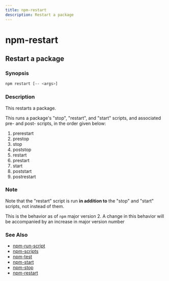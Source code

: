 ```yaml
---
title: npm-restart
description: Restart a package
---
```


# npm-restart

## Restart a package

### Synopsis

```bash
npm restart [-- <args>]
```

### Description

This restarts a package.

This runs a package's "stop", "restart", and "start" scripts, and associated
pre- and post- scripts, in the order given below:

1. prerestart
2. prestop
3. stop
4. poststop
5. restart
6. prestart
7. start
8. poststart
9. postrestart

### Note

Note that the "restart" script is run **in addition to** the "stop"
and "start" scripts, not instead of them.

This is the behavior as of `npm` major version 2.  A change in this
behavior will be accompanied by an increase in major version number

### See Also

* [npm-run-script](npm-run-script)
* [npm-scripts](npm-scripts)
* [npm-test](npm-test)
* [npm-start](npm-start)
* [npm-stop](npm-stop)
* [npm-restart](npm-restart)